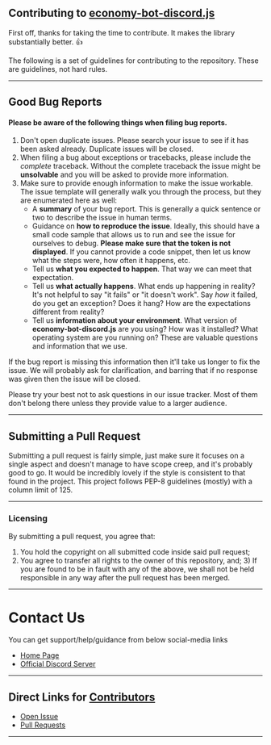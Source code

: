 ## Contributing to <u>economy-bot-discord.js</u>

First off, thanks for taking the time to contribute. It makes the library substantially better. :+1:

The following is a set of guidelines for contributing to the repository. These are guidelines, not hard rules.

<hr/>

## Good Bug Reports

#### Please be aware of the following things when filing bug reports.

1. Don't open duplicate issues. Please search your issue to see if it has been asked already. Duplicate issues will be
   closed.
2. When filing a bug about exceptions or tracebacks, please include the _complete_ traceback. Without the complete
   traceback the issue might be **unsolvable** and you will be asked to provide more information.
3. Make sure to provide enough information to make the issue workable. The issue template will generally walk you
   through the process, but they are enumerated here as well:
   - A **summary** of your bug report. This is generally a quick sentence or two to describe the issue in human terms.
   - Guidance on **how to reproduce the issue**. Ideally, this should have a small code sample that allows us to run
     and see the issue for ourselves to debug. **Please make sure that the token is not displayed**. If you cannot
     provide a code snippet, then let us know what the steps were, how often it happens, etc.
   - Tell us **what you expected to happen**. That way we can meet that expectation.
   - Tell us **what actually happens**. What ends up happening in reality? It's not helpful to say "it fails" or "it
     doesn't work". Say _how_ it failed, do you get an exception? Does it hang? How are the expectations different from
     reality?
   - Tell us **information about your environment**. What version of **economy-bot-discord.js** are you using? How was it
     installed? What operating system are you running on? These are valuable questions and information that we use.

If the bug report is missing this information then it'll take us longer to fix the issue. We will probably ask for
clarification, and barring that if no response was given then the issue will be closed.

Please try your best not to ask questions in our issue tracker. Most of them don't belong there unless they provide
value to a larger audience.

<hr/>

## Submitting a Pull Request

Submitting a pull request is fairly simple, just make sure it focuses on a single aspect and doesn't manage to have
scope creep, and it's probably good to go. It would be incredibly lovely if the style is consistent to that found in the
project. This project follows PEP-8 guidelines (mostly) with a column limit of 125.

<hr/>

### Licensing

By submitting a pull request, you agree that:

1. You hold the copyright on all submitted code inside said pull request;
2. You agree to transfer all rights to the owner of this repository, and; 3) If you are found to be in fault with any of
   the above, we shall not be held responsible in any way after the pull request has been merged.

<hr/>

# Contact Us

You can get support/help/guidance from below social-media links

- <a href="https://github.com/Modern-Realm">Home Page</a>
- <a href="https://discord.gg/GVMWx5EaAN">Official Discord Server</a>

<hr/>

## Direct Links for <u>Contributors</u>

- <a href="https://github.com/Modern-Realm/economy-bot-discord.js/issues/new/choose">Open Issue</a>
- <a href="https://github.com/Modern-Realm/economy-bot-discord.js/pulls">Pull Requests</a>

<hr/>
